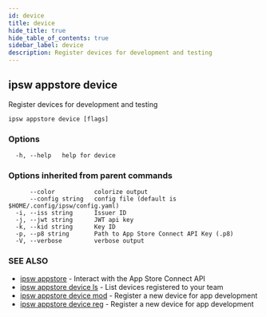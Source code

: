 ```yaml
---
id: device
title: device
hide_title: true
hide_table_of_contents: true
sidebar_label: device
description: Register devices for development and testing
---
```

## ipsw appstore device

Register devices for development and testing

```
ipsw appstore device [flags]
```

### Options

```
  -h, --help   help for device
```

### Options inherited from parent commands

```
      --color           colorize output
      --config string   config file (default is $HOME/.config/ipsw/config.yaml)
  -i, --iss string      Issuer ID
  -j, --jwt string      JWT api key
  -k, --kid string      Key ID
  -p, --p8 string       Path to App Store Connect API Key (.p8)
  -V, --verbose         verbose output
```

### SEE ALSO

* [ipsw appstore](/docs/cli/ipsw/appstore)	 - Interact with the App Store Connect API
* [ipsw appstore device ls](/docs/cli/ipsw/appstore/device/ls)	 - List devices registered to your team
* [ipsw appstore device mod](/docs/cli/ipsw/appstore/device/mod)	 - Register a new device for app development
* [ipsw appstore device reg](/docs/cli/ipsw/appstore/device/reg)	 - Register a new device for app development

